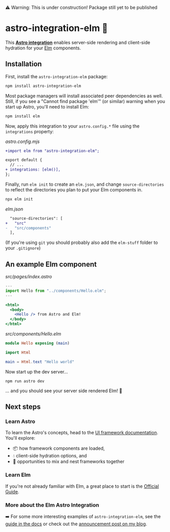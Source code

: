 ⚠️ Warning: This is under construction! Package still yet to be published

# astro-integration-elm 🌳

This **[Astro integration](https://docs.astro.build/en/guides/integrations-guide/)** enables server-side rendering and client-side hydration for your [Elm](https://elm-lang.org/) components.

## Installation

First, install the `astro-integration-elm` package:

```sh
npm install astro-integration-elm
```

Most package managers will install associated peer dependencies as well. Still, if you see a "Cannot find package 'elm'" (or similar) warning when you start up Astro, you'll need to install Elm:

```sh
npm install elm
```

Now, apply this integration to your `astro.config.*` file using the `integrations` property:

_astro.config.mjs_

```diff
+import elm from "astro-integration-elm";

export default {
  // ...
+ integrations: [elm()],
};
```

Finally, run `elm init` to create an `elm.json`, and change `source-directories` to reflect the directories you plan to put your Elm components in.

```bash
npx elm init
```

_elm.json_

```diff
  "source-directories": [
+   "src"
-   "src/components"
  ],
```

(If you're using `git` you should probably also add the `elm-stuff` folder to your `.gitignore`)

## An example Elm component

_src/pages/index.astro_

```jsx
---
import Hello from "../components/Hello.elm";
---

<html>
  <body>
    <Hello /> from Astro and Elm!
  </body>
</html>
```

_src/components/Hello.elm_

```elm
module Hello exposing (main)

import Html

main = Html.text "Hello world"
```

Now start up the dev server...

```
npm run astro dev
```

... and you should see your server side rendered Elm! 🥳

## Next steps

### Learn Astro

To learn the Astro's concepts, head to the [UI framework documentation](https://docs.astro.build/en/core-concepts/framework-components/). You'll explore:

- 📦 how framework components are loaded,
- 💧 client-side hydration options, and
- 🤝 opportunities to mix and nest frameworks together

### Learn Elm

If you're not already familiar with Elm, a great place to start is the [Official Guide](https://guide.elm-lang.org).

### More about the Elm Astro Integration

➡️ For some more interesting examples of `astro-integration-elm`, see the [guide in the docs](docs/guide.md) or check out the [announcement post on my blog](https://www.angusjf.com/astro-integration-elm).
